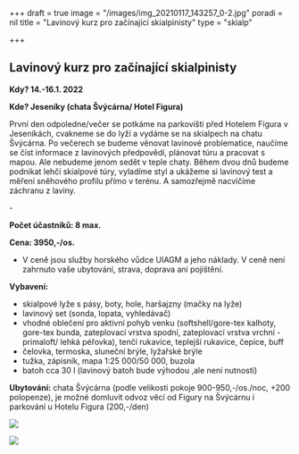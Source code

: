 +++
draft = true
image = "/images/img_20210117_143257_0-2.jpg"
poradi = nil
title = "Lavinový kurz pro začínající skialpinisty"
type = "skialp"

+++
## **Lavinový kurz pro začínající skialpinisty**

**Kdy? 14.-16.1. 2022**

**Kde? Jeseníky (chata Švýcárna/ Hotel Figura)**

První den odpoledne/večer se potkáme na parkovišti před Hotelem Figura v Jeseníkách, cvakneme se do lyží a vydáme se na skialpech na chatu Švýcárna. Po večerech se budeme věnovat lavinové problematice, naučíme se číst informace z lavinových předpovědí, plánovat túru a pracovat s mapou. Ale nebudeme jenom sedět v teple chaty. Během dvou dnů budeme podnikat lehčí skialpové túry, vyladíme styl a ukážeme si lavinový test a měření sněhového profilu přímo v terénu. A samozřejmě nacvičíme záchranu z laviny.

\-

**Počet účastníků: 8 max.**

**Cena: 3950,-/os.**

* V ceně jsou služby horského vůdce UIAGM a jeho náklady. V ceně není zahrnuto vaše ubytování, strava, doprava ani pojištění.

**Vybavení:**

* skialpové lyže s pásy, boty, hole, haršajzny (mačky na lyže)
* lavinový set (sonda, lopata, vyhledávač)
* vhodné oblečení pro aktivní pohyb venku (softshell/gore-tex kalhoty, gore-tex bunda, zateplovací vrstva spodní, zateplovací vrstva vrchní  - primaloft/ lehká péřovka), tenčí rukavice, teplejší rukavice, čepice, buff
* čelovka, termoska, sluneční brýle, lyžařské brýle
* tužka, zápisník, mapa 1:25 000/50 000, buzola
* batoh cca 30 l (lavinový batoh bude výhodou ,ale není nutností)

**Ubytování:** chata Švýcárna (podle velikosti pokoje 900-950,-/os./noc, +200 polopenze), je možné domluvit odvoz věcí od Figury na Švýcárnu i parkování u Hotelu Figura (200,-/den)

![](/images/img_20210207_105001_8.jpg)

![](/images/img_20190207_111241.jpg)